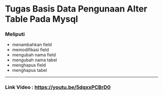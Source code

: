 # Tugas Basis Data Pengunaan Alter Table Pada Mysql

### Meliputi
- menambahkan field
- memodifikasi field
- mengubah nama field
- mengubah nama tabel
- menghapus field
- menghapus tabel

<hr>

### Link Video : https://youtu.be/5dqxxPCBrD0
